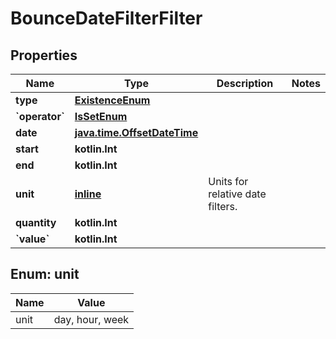 
# BounceDateFilterFilter

## Properties
| Name | Type | Description | Notes |
| ------------ | ------------- | ------------- | ------------- |
| **type** | [**ExistenceEnum**](ExistenceEnum.md) |  |  |
| **&#x60;operator&#x60;** | [**IsSetEnum**](IsSetEnum.md) |  |  |
| **date** | [**java.time.OffsetDateTime**](java.time.OffsetDateTime.md) |  |  |
| **start** | **kotlin.Int** |  |  |
| **end** | **kotlin.Int** |  |  |
| **unit** | [**inline**](#Unit) | Units for relative date filters. |  |
| **quantity** | **kotlin.Int** |  |  |
| **&#x60;value&#x60;** | **kotlin.Int** |  |  |


<a id="Unit"></a>
## Enum: unit
| Name | Value |
| ---- | ----- |
| unit | day, hour, week |



